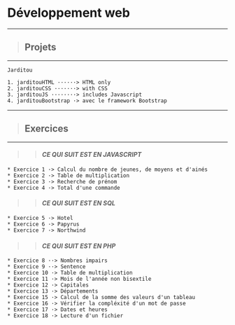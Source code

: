 # **Développement web**
---
> ## Projets
___
    Jarditou

    1. jarditouHTML ······> HTML only
    2. jarditouCSS ·······> with CSS
    3. jarditouJS ········> includes Javascript
    4. jarditouBootstrap ·> avec le framework Bootstrap
 

___

> ## Exercices
---
>> #### ***CE QUI SUIT EST EN JAVASCRIPT***


    * Exercice 1 ·> Calcul du nombre de jeunes, de moyens et d'ainés
    * Exercice 2 ·> Table de multiplication
    * Exercice 3 ·> Recherche de prénom
    * Exercice 4 ·> Total d'une commande

>> #### ***CE QUI SUIT EST EN SQL***

    * Exercice 5 ·> Hotel
    * Exercice 6 ·> Papyrus
    * Exercice 7 ·> Northwind

>> #### ***CE QUI SUIT EST EN PHP***

    * Exercice 8 ··> Nombres impairs
    * Exercice 9 ··> Sentence
    * Exercice 10 ·> Table de multiplication
    * Exercice 11 ·> Mois de l'année non bisextile
    * Exercice 12 ·> Capitales
    * Exercice 13 ·> Départements
    * Exercice 15 ·> Calcul de la somme des valeurs d'un tableau
    * Exercice 16 ·> Vérifier la compléxité d'un mot de passe
    * Exercice 17 ·> Dates et heures
    * Exercice 18 ·> Lecture d'un fichier
